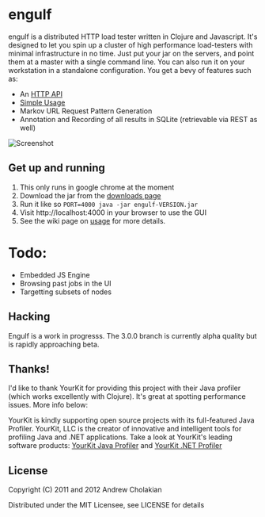 # engulf

engulf is a distributed HTTP load tester written in Clojure and Javascript. It's designed to let you spin up a cluster of high performance load-testers with minimal infrastructure in no time. Just put your jar on the servers, and point them at a master with a single command line. You can also run it on your workstation in a standalone configuration. You get a bevy of features such as:

* An [HTTP API](https://github.com/andrewvc/engulf/wiki/HTTP-API)
* [Simple Usage](https://github.com/andrewvc/engulf/wiki/Usage)
* Markov URL Request Pattern Generation
* Annotation and Recording of all results in SQLite (retrievable via REST as well)

![Screenshot](https://img.skitch.com/20120811-qf81tgw9pg51mnbjnidq4axmgf.png)

## Get up and running

1. This only runs in google chrome at the moment
1. Download the jar from the [downloads page](https://github.com/andrewvc/engulf/downloads)
1. Run it like so `PORT=4000 java -jar engulf-VERSION.jar`
1. Visit http://localhost:4000 in your browser to use the GUI
1. See the wiki page on [usage](https://github.com/andrewvc/engulf/wiki/Usage) for more details.

# Todo:

* Embedded JS Engine
* Browsing past jobs in the UI
* Targetting subsets of nodes

## Hacking

Engulf is a work in progresss. The 3.0.0 branch is currently alpha quality but is rapidly approaching beta.

## Thanks!
I'd like to thank YourKit for providing this project with their Java profiler (which works excellently with Clojure).
It's great at spotting performance issues. More info below:

YourKit is kindly supporting open source projects with its full-featured Java Profiler.
YourKit, LLC is the creator of innovative and intelligent tools for profiling
Java and .NET applications. Take a look at YourKit's leading software products:
[YourKit Java Profiler](http://www.yourkit.com/java/profiler/index.jsp) and
[YourKit .NET Profiler](http://www.yourkit.com/.net/profiler/index.jsp)

## License

Copyright (C) 2011 and 2012 Andrew Cholakian

Distributed under the MIT Licensee, see LICENSE for details
